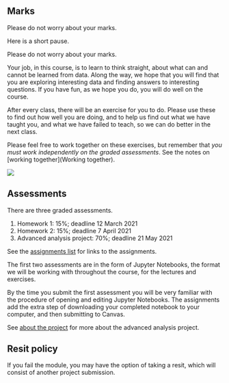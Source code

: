 ## Marks

Please do not worry about your marks.

Here is a short pause.

Please do not worry about your marks.

Your job, in this course, is to learn to think straight, about what can and
cannot be learned from data.  Along the way, we hope that you will find that
you are exploring interesting data and finding answers to interesting
questions.  If you have fun, as we hope you do, you will do well on the
course.

After every class, there will be an exercise for you to do.   Please use these
to find out how well you are doing, and to help us find out what we have
taught you, and what we have failed to teach, so we can do better in the next
class.

Please feel free to work together on these exercises, but remember that *you
must work independently on the graded assessments*.  See the notes on [working
together](Working together).

![](../file_contents/course%20files/images/jh_new_menu.png)

## Assessments

There are three graded assessments.

1. Homework 1: 15%; deadline 12 March 2021
2. Homework 2: 15%; deadline 7 April 2021
3. Advanced analysis project: 70%; deadline 21 May 2021

See the [assignments list](../assignments) for links to the assignments.

The first two assessments are in the form of Jupyter Notebooks, the format we
will be working with throughout the course, for the lectures and exercises.

By the time you submit the first assessment you will be very familiar with the procedure of opening and editing Jupyter Notebooks.  The assignments add the extra step of downloading your completed notebook to your computer, and then submitting to Canvas.

See [about the project](about-the-project) for more about the advanced
analysis project.

## Resit policy

If you fail the module, you may have the option of taking a resit, which will
consist of another project submission.
